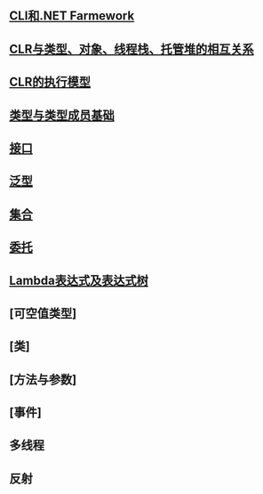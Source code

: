 ## [CLI和.NET Farmework](CLI和.NET_Farmework.md)

## [CLR与类型、对象、线程栈、托管堆的相互关系](CLR&TYPE&OBJECT&STACK&HEP.md)

## [CLR的执行模型](CLRExecutionModel.md)

## [类型与类型成员基础](class.md)

## [接口](interface.md)

## [泛型](Generics.md)

## [集合](collections)

## [委托](delegate.md)

## [Lambda表达式及表达式树](lambda.md)

## [可空值类型]

## [类]                            

## [方法与参数]

## [事件]

## 多线程

## 反射



